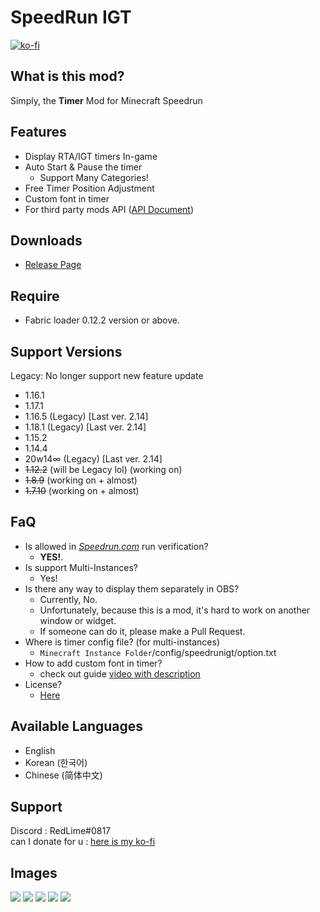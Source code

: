 # SpeedRun IGT
[![ko-fi](https://ko-fi.com/img/githubbutton_sm.svg)](https://ko-fi.com/S6S77MX01)

## What is this mod?
Simply, the **Timer** Mod for Minecraft Speedrun 

## Features
- Display RTA/IGT timers In-game
- Auto Start & Pause the timer
  - Support Many Categories!
- Free Timer Position Adjustment 
- Custom font in timer
- For third party mods API ([API Document](https://github.com/RedLime/SpeedRunIGT/wiki/SpeedRunIGT-API-Document))

## Downloads
- [Release Page](https://github.com/RedLime/SpeedRunIGT/releases)

## Require
- Fabric loader 0.12.2 version or above.

## Support Versions
Legacy: No longer support new feature update
- 1.16.1
- 1.17.1 
- 1.16.5 (Legacy) [Last ver. 2.14]
- 1.18.1 (Legacy) [Last ver. 2.14]
- 1.15.2
- 1.14.4
- 20w14∞ (Legacy) [Last ver. 2.14]
- ~~1.12.2~~ (will be Legacy lol) (working on)
- ~~1.8.9~~ (working on + almost)
- ~~1.7.10~~ (working on + almost)

## FaQ
- Is allowed in *[Speedrun.com](https://speedrun.com/mc)* run verification?
  - **YES!**.
- Is support Multi-Instances?
  - Yes!
- Is there any way to display them separately in OBS?
  - Currently, No.
  - Unfortunately, because this is a mod, it's hard to work on another window or widget.
  - If someone can do it, please make a Pull Request.
- Where is timer config file? (for multi-instances)
  - `Minecraft Instance Folder`/config/speedrunigt/option.txt
- How to add custom font in timer?
  - check out guide [video with description](https://youtu.be/agBbiTQWj78)
- License?
  - [Here](https://github.com/RedLime/SpeedRunIGT/blob/1.16.1/LICENSE)

## Available Languages
- English
- Korean (한국어)
- Chinese (简体中文)

## Support
Discord : RedLime#0817\
can I donate for u : [here is my ko-fi](https://ko-fi.com/redlimerl)

## Images
![](https://i.imgur.com/5xC9IQi.png)
![](https://i.imgur.com/tN1IN2b.png)
![](https://i.imgur.com/yPVAy9s.png)
![](https://i.imgur.com/jz2LaVA.png)
![](https://i.imgur.com/rQUkJ55.png)
